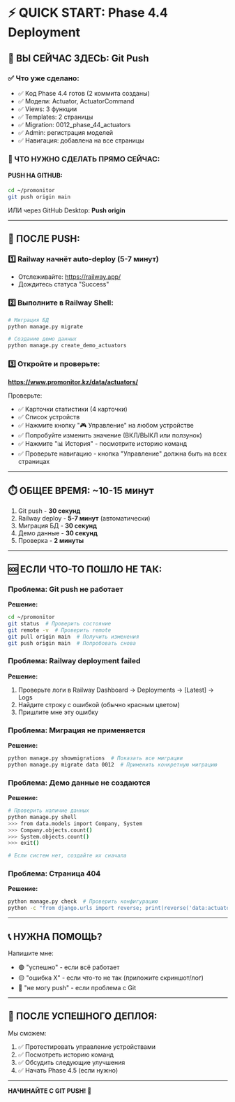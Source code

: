 # ⚡ QUICK START: Phase 4.4 Deployment

## 🎯 ВЫ СЕЙЧАС ЗДЕСЬ: Git Push

### ✅ Что уже сделано:
- ✅ Код Phase 4.4 готов (2 коммита созданы)
- ✅ Модели: Actuator, ActuatorCommand
- ✅ Views: 3 функции
- ✅ Templates: 2 страницы
- ✅ Migration: 0012_phase_44_actuators
- ✅ Admin: регистрация моделей
- ✅ Навигация: добавлена на все страницы

### 🔴 ЧТО НУЖНО СДЕЛАТЬ ПРЯМО СЕЙЧАС:

#### **PUSH НА GITHUB:**

```bash
cd ~/promonitor
git push origin main
```

ИЛИ через GitHub Desktop: **Push origin**

---

## 📍 ПОСЛЕ PUSH:

### 1️⃣ Railway начнёт auto-deploy (5-7 минут)
   - Отслеживайте: https://railway.app/
   - Дождитесь статуса "Success"

### 2️⃣ Выполните в Railway Shell:

```bash
# Миграция БД
python manage.py migrate

# Создание демо данных
python manage.py create_demo_actuators
```

### 3️⃣ Откройте и проверьте:

**https://www.promonitor.kz/data/actuators/**

Проверьте:
- ✅ Карточки статистики (4 карточки)
- ✅ Список устройств
- ✅ Нажмите кнопку "🎮 Управление" на любом устройстве
- ✅ Попробуйте изменить значение (ВКЛ/ВЫКЛ или ползунок)
- ✅ Нажмите "📊 История" - посмотрите историю команд
- ✅ Проверьте навигацию - кнопка "Управление" должна быть на всех страницах

---

## ⏱️ ОБЩЕЕ ВРЕМЯ: ~10-15 минут

1. Git push - **30 секунд**
2. Railway deploy - **5-7 минут** (автоматически)
3. Миграция БД - **30 секунд**
4. Демо данные - **30 секунд**
5. Проверка - **2 минуты**

---

## 🆘 ЕСЛИ ЧТО-ТО ПОШЛО НЕ ТАК:

### Проблема: Git push не работает

**Решение:**
```bash
cd ~/promonitor
git status  # Проверить состояние
git remote -v  # Проверить remote
git pull origin main  # Получить изменения
git push origin main  # Попробовать снова
```

### Проблема: Railway deployment failed

**Решение:**
1. Проверьте логи в Railway Dashboard → Deployments → [Latest] → Logs
2. Найдите строку с ошибкой (обычно красным цветом)
3. Пришлите мне эту ошибку

### Проблема: Миграция не применяется

**Решение:**
```bash
python manage.py showmigrations  # Показать все миграции
python manage.py migrate data 0012  # Применить конкретную миграцию
```

### Проблема: Демо данные не создаются

**Решение:**
```bash
# Проверить наличие данных
python manage.py shell
>>> from data.models import Company, System
>>> Company.objects.count()
>>> System.objects.count()
>>> exit()

# Если систем нет, создайте их сначала
```

### Проблема: Страница 404

**Решение:**
```bash
python manage.py check  # Проверить конфигурацию
python -c "from django.urls import reverse; print(reverse('data:actuators_list'))"
```

---

## 📞 НУЖНА ПОМОЩЬ?

Напишите мне:
- 🟢 "успешно" - если всё работает
- 🟡 "ошибка X" - если что-то не так (приложите скриншот/лог)
- 🔴 "не могу push" - если проблема с Git

---

## 🎉 ПОСЛЕ УСПЕШНОГО ДЕПЛОЯ:

Мы сможем:
1. ✅ Протестировать управление устройствами
2. ✅ Посмотреть историю команд
3. ✅ Обсудить следующие улучшения
4. ✅ Начать Phase 4.5 (если нужно)

---

**НАЧИНАЙТЕ С GIT PUSH! 🚀**
